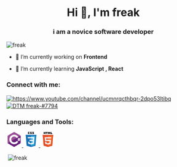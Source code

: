 <h1 align="center">Hi 👋, I'm freak</h1>
<h3 align="center">i am a novice software developer</h3>

<p align="left"> <img src="https://komarev.com/ghpvc/?username=freak&label=Profile%20views&color=0e75b6&style=flat" alt="freak" /> </p>

- 🔭 I’m currently working on **Frontend**

- 🌱 I’m currently learning **JavaScript , React**

<h3 align="left">Connect with me:</h3>
<p align="left">
<a href="https://www.youtube.com/channel/UCMnRqcTHbQr-2dpO53LtiBQ"><img align="center" src="https://raw.githubusercontent.com/rahuldkjain/github-profile-readme-generator/master/src/images/icons/Social/youtube.svg" alt="https://www.youtube.com/channel/ucmnrqcthbqr-2dpo53ltibq" height="30" width="40" /></a>
<a href="https://discord.gg/DTM freak-#7794" target="blank"><img align="center" src="https://raw.githubusercontent.com/rahuldkjain/github-profile-readme-generator/master/src/images/icons/Social/discord.svg" alt="DTM freak-#7794" height="30" width="40" /></a>
</p>

<h3 align="left">Languages and Tools:</h3>
<p align="left"> <a href="https://www.w3schools.com/cs/" target="_blank" rel="noreferrer"> <img src="https://raw.githubusercontent.com/devicons/devicon/master/icons/csharp/csharp-original.svg" alt="csharp" width="40" height="40"/> </a> <a href="https://www.w3schools.com/css/" target="_blank" rel="noreferrer"> <img src="https://raw.githubusercontent.com/devicons/devicon/master/icons/css3/css3-original-wordmark.svg" alt="css3" width="40" height="40"/> </a> <a href="https://www.w3.org/html/" target="_blank" rel="noreferrer"> <img src="https://raw.githubusercontent.com/devicons/devicon/master/icons/html5/html5-original-wordmark.svg" alt="html5" width="40" height="40"/> </a> </p>


<p>&nbsp;<img align="center" src="https://github-readme-stats.vercel.app/api?username=freak&show_icons=true&locale=en" alt="freak" /></p>
